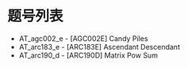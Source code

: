# 题号列表

- AT_agc002_e - [AGC002E] Candy Piles
- AT_arc183_e - [ARC183E] Ascendant Descendant
- AT_arc190_d - [ARC190D] Matrix Pow Sum
